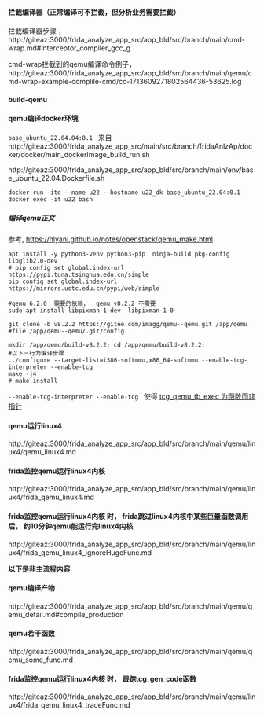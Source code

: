 
#### 拦截编译器（正常编译可不拦截，但分析业务需要拦截）

拦截编译器步骤 ， http://giteaz:3000/frida_analyze_app_src/app_bld/src/branch/main/cmd-wrap.md#interceptor_compiler_gcc_g


cmd-wrap拦截到的qemu编译命令例子，  http://giteaz:3000/frida_analyze_app_src/app_bld/src/branch/main/qemu/cmd-wrap-example-complile-cmd/cc-1713609271802564436-53625.log



#### build-qemu


#### qemu编译docker环境

```base_ubuntu_22.04.04:0.1 ``` 来自 http://giteaz:3000/frida_analyze_app_src/main/src/branch/fridaAnlzAp/docker/docker/main_dockerImage_build_run.sh

http://giteaz:3000/frida_analyze_app_src/app_bld/src/branch/main/env/base_ubuntu_22.04.Dockerfile.sh

```shell
docker run -itd --name u22 --hostname u22_dk base_ubuntu_22.04:0.1
docker exec -it u22 bash
```

##### 编译qemu正文

参考, https://hlyani.github.io/notes/openstack/qemu_make.html

```shell
apt install -y python3-venv python3-pip  ninja-build pkg-config libglib2.0-dev
# pip config set global.index-url https://pypi.tuna.tsinghua.edu.cn/simple
pip config set global.index-url https://mirrors.ustc.edu.cn/pypi/web/simple

#qemu 6.2.0  需要的依赖，  qemu v8.2.2 不需要
sudo apt install libpixman-1-dev  libpixman-1-0  

git clone -b v8.2.2 https://gitee.com/imagg/qemu--qemu.git /app/qemu
#file /app/qemu--qemu/.git/config

mkdir /app/qemu/build-v8.2.2; cd /app/qemu/build-v8.2.2;
#以下三行为编译步骤
../configure --target-list=i386-softmmu,x86_64-softmmu --enable-tcg-interpreter --enable-tcg 
make -j4
# make install

```

```--enable-tcg-interpreter --enable-tcg ``` 使得   [tcg_qemu_tb_exec 为函数而非指针](http://giteaz:3000/frida_analyze_app_src/app_bld/src/branch/main/qemu/qemu_tcg_qemu_tb_exec.md)


#### qemu运行linux4

http://giteaz:3000/frida_analyze_app_src/app_bld/src/branch/main/qemu/linux4/qemu_linux4.md


#### frida监控qemu运行linux4内核
http://giteaz:3000/frida_analyze_app_src/app_bld/src/branch/main/qemu/linux4/frida_qemu_linux4.md


#### frida监控qemu运行linux4内核 时，  frida跳过linux4内核中某些巨量函数调用 后， 约10分钟qemu能运行完linux4内核

http://giteaz:3000/frida_analyze_app_src/app_bld/src/branch/main/qemu/linux4/frida_qemu_linux4_ignoreHugeFunc.md


**以下是非主流程内容**

#### qemu编译产物

http://giteaz:3000/frida_analyze_app_src/app_bld/src/branch/main/qemu/qemu_detail.md#compile_production


#### qemu若干函数
http://giteaz:3000/frida_analyze_app_src/app_bld/src/branch/main/qemu/qemu_some_func.md


#### frida监控qemu运行linux4内核 时，   跟踪tcg_gen_code函数
http://giteaz:3000/frida_analyze_app_src/app_bld/src/branch/main/qemu/linux4/frida_qemu_linux4_traceFunc.md
